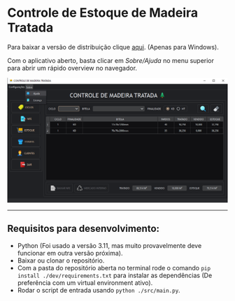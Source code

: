 # Controle de Estoque de Madeira Tratada

Para baixar a versão de distribuição clique [aqui](https://github.com/Paulo1402/Controle-de-Estoque/releases/download/v1.0.0/installer.exe). (Apenas para Windows).

Com o aplicativo aberto, basta clicar em _Sobre/Ajuda_ no menu superior para abrir um rápido overview no navegador.

![preview](.github/preview.png)

---

## Requisitos para desenvolvimento:

- Python (Foi usado a versão 3.11, mas muito provavelmente deve funcionar em outra versão próxima).
- Baixar ou clonar o repositório.
- Com a pasta do repositório aberta no terminal rode o comando `pip install ./dev/requirements.txt` para instalar as
  dependências (De preferência com um virtual environment ativo).
- Rodar o script de entrada usando `python ./src/main.py`.
